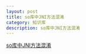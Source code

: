 ```yaml
---
layout: post
title: so库中JNI方法混淆
category: 知识库
description: so库中JNI方法混淆
---
```



[so库中JNI方法混淆](http://www.liuling123.com/2016/06/so_method_mix.html)
